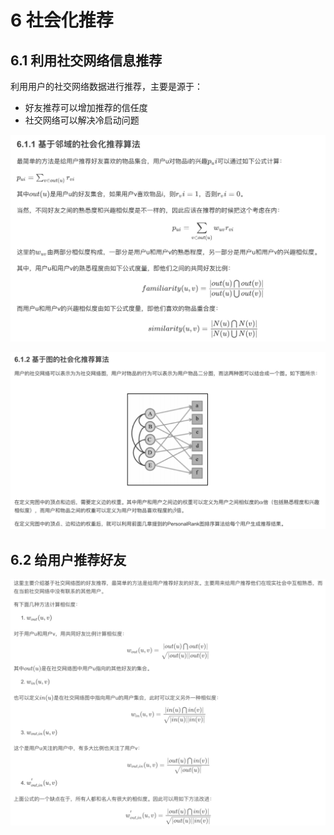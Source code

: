 # 6 社会化推荐

## 6.1 利用社交网络信息推荐

利用用户的社交网络数据进行推荐，主要是源于：
- 好友推荐可以增加推荐的信任度
- 社交网络可以解决冷启动问题

![img](img/1.jpg)

![img](img/2.jpg)

## 6.2 给用户推荐好友

![img](img/3.jpg)